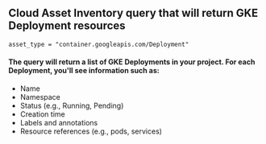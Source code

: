 ## Cloud Asset Inventory query that will return GKE Deployment resources

```
asset_type = "container.googleapis.com/Deployment"
```

#### The query will return a list of GKE Deployments in your project. For each Deployment, you'll see information such as:
- Name
- Namespace
- Status (e.g., Running, Pending)
- Creation time
- Labels and annotations
- Resource references (e.g., pods, services)
